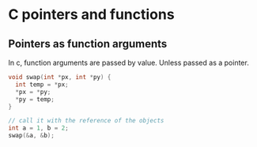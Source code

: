 # C pointers and functions

## Pointers as function arguments

In c, function arguments are passed by value. Unless passed as a pointer.

```c
void swap(int *px, int *py) {
  int temp = *px;
  *px = *py;
  *py = temp;
}

// call it with the reference of the objects
int a = 1, b = 2;
swap(&a, &b);
```

